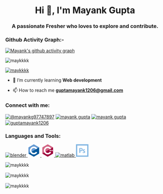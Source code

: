 
<!--
**Maykkkk/Maykkkk** is a ✨ _special_ ✨ repository because its `README.md` (this file) appears on your GitHub profile.

Here are some ideas to get you started:

- 🔭 I’m currently working on ...
- 🌱 I’m currently learning ...
- 👯 I’m looking to collaborate on ...
- 🤔 I’m looking for help with ...
- 💬 Ask me about ...
- 📫 How to reach me: ...
- 😄 Pronouns: ...
- ⚡ Fun fact: ...
-->
<h1 align="center">Hi 👋, I'm Mayank Gupta</h1>
<h3 align="center">A passionate Fresher who loves to explore and contribute.</h3>

### Github Activity Graph:-
[![Mayank's github activity graph](https://activity-graph.herokuapp.com/graph?username=Maykkkk&theme=react-dark)](https://github.com/Maykkkk/github-readme-activity-graph)

<p align="left"> <img src="https://komarev.com/ghpvc/?username=maykkkk&label=Profile%20views&color=0e75b6&style=flat" alt="maykkkk" /> </p>

<p align="left"> <a href="https://github.com/ryo-ma/github-profile-trophy"><img src="https://github-profile-trophy.vercel.app/?username=maykkkk" alt="maykkkk" /></a> </p>

- 🌱 I’m currently learning **Web development**

- 📫 How to reach me **guptamayank1206@gmail.com**

<h3 align="left">Connect with me:</h3>
<p align="left">
<a href="https://twitter.com/@mayankg97747897" target="blank"><img align="center" src="https://raw.githubusercontent.com/rahuldkjain/github-profile-readme-generator/master/src/images/icons/Social/twitter.svg" alt="@mayankg97747897" height="30" width="40" /></a>
<a href="https://linkedin.com/in/mayank gupta" target="blank"><img align="center" src="https://raw.githubusercontent.com/rahuldkjain/github-profile-readme-generator/master/src/images/icons/Social/linked-in-alt.svg" alt="mayank gupta" height="30" width="40" /></a>
<a href="https://fb.com/mayank gupta" target="blank"><img align="center" src="https://raw.githubusercontent.com/rahuldkjain/github-profile-readme-generator/master/src/images/icons/Social/facebook.svg" alt="mayank gupta" height="30" width="40" /></a>
<a href="https://instagram.com/guptamayank1206" target="blank"><img align="center" src="https://raw.githubusercontent.com/rahuldkjain/github-profile-readme-generator/master/src/images/icons/Social/instagram.svg" alt="guptamayank1206" height="30" width="40" /></a>
</p>

<h3 align="left">Languages and Tools:</h3>
<p align="left"> <a href="https://www.blender.org/" target="_blank" rel="noreferrer"> <img src="https://download.blender.org/branding/community/blender_community_badge_white.svg" alt="blender" width="40" height="40"/> </a> <a href="https://www.cprogramming.com/" target="_blank" rel="noreferrer"> <img src="https://raw.githubusercontent.com/devicons/devicon/master/icons/c/c-original.svg" alt="c" width="40" height="40"/> </a> <a href="https://www.w3schools.com/cpp/" target="_blank" rel="noreferrer"> <img src="https://raw.githubusercontent.com/devicons/devicon/master/icons/cplusplus/cplusplus-original.svg" alt="cplusplus" width="40" height="40"/> </a> <a href="https://www.mathworks.com/" target="_blank" rel="noreferrer"> <img
src="https://upload.wikimedia.org/wikipedia/commons/2/21/Matlab_Logo.png" alt="matlab" width="40" height="40"/> </a> <a href="https://www.photoshop.com/en" target="_blank" rel="noreferrer"> <img src="https://raw.githubusercontent.com/devicons/devicon/master/icons/photoshop/photoshop-line.svg" alt="photoshop" width="40" height="40"/> </a> </p>




<p><img align="left" src="https://github-readme-stats.vercel.app/api/top-langs?username=maykkkk&show_icons=true&locale=en&layout=compact" alt="maykkkk" /></p><p>&nbsp;
  
  
  
  <img align="center" src="https://github-readme-stats.vercel.app/api?username=maykkkk&show_icons=true&locale=en" alt="maykkkk" /></p>



<p><img align="center" src="https://github-readme-streak-stats.herokuapp.com/?user=maykkkk&" alt="maykkkk" /></p>
